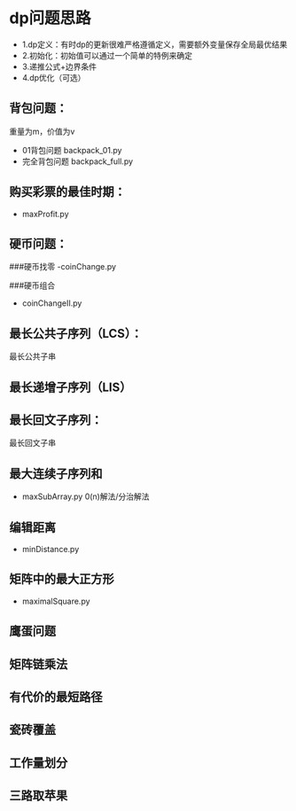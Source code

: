 # dp问题思路
- 1.dp定义：有时dp的更新很难严格遵循定义，需要额外变量保存全局最优结果
- 2.初始化：初始值可以通过一个简单的特例来确定
- 3.递推公式+边界条件
- 4.dp优化（可选）

## 背包问题：
重量为m，价值为v
- 01背包问题 backpack_01.py
- 完全背包问题 backpack_full.py

## 购买彩票的最佳时期：
- maxProfit.py

## 硬币问题：
###硬币找零
-coinChange.py

###硬币组合
- coinChangeII.py

## 最长公共子序列（LCS）：
最长公共子串

## 最长递增子序列（LIS）

## 最长回文子序列：
最长回文子串

## 最大连续子序列和
- maxSubArray.py
0(n)解法/分治解法

## 编辑距离
- minDistance.py

## 矩阵中的最大正方形
- maximalSquare.py

## 鹰蛋问题

## 矩阵链乘法

## 有代价的最短路径

## 瓷砖覆盖

## 工作量划分

## 三路取苹果